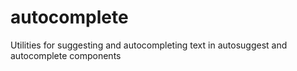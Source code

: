 # autocomplete
Utilities for suggesting and autocompleting text in autosuggest and autocomplete components

